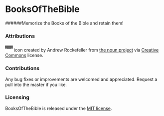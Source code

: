 BooksOfTheBible
===============
######Memorize the Books of the Bible and retain them!

### Attributions
<img src="https://raw.githubusercontent.com/AdamCaviness/BooksOfTheBible/master/www/img/type.svg" width=24 height=24 alt="Andrew Rockefeller - keyboard icon"/> icon created by Andrew Rockefeller from [the noun project](https://thenounproject.com/search/?q=type&i=9980) via [Creative Commons](http://creativecommons.org/licenses/by/3.0/us/) license.

### Contributions
Any bug fixes or improvements are welcomed and appreciated.  Request a pull into the master if you like.

### Licensing
BooksOfTheBible is released under the [MIT license](http://opensource.org/licenses/mit-license.php).
